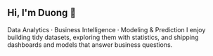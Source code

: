 ## Hi, I'm Duong 👋

Data Analytics · Business Intelligence · Modeling & Prediction
I enjoy building tidy datasets, exploring them with statistics, and shipping dashboards and models that answer business questions.
